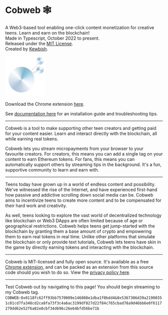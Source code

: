 # Cobweb 🕸️
A Web3-based tool enabling one-click content monetization for creative teens. Learn and earn on the blockchain!   
Made in Typescript, October 2022 to present.  
Released under the [MIT License](./LICENSE).  
Created by [Kewbish](https://github.com/kewbish).     

![Cobweb Logo](./landing/cobweb.png)

Download the Chrome extension [here](https://chrome.google.com/webstore/detail/cobweb/agdomcadfhkpkcjceenogkiglbhgpclg).  

See [documentation here](https://github.com/kewbish/cobweb/wiki) for an installation guide and troubleshooting tips.

--- 

Cobweb is a tool to make supporting other teen creators and getting paid for your content easier. Learn and interact directly with the blockchain, all while earning real tokens.

Cobweb lets you stream micropayments from your browser to your favourite creators. For creators, this means you can add a single tag on your content to earn Ethereum tokens. For fans, this means you can automatically support others by streaming tips in the background. It's a fun, supportive community to learn and earn with.

---

Teens today have grown up in a world of endless content and possibility. We've witnessed the rise of the Internet, and have experienced first-hand how passive and addictive scrolling down social media can be. Cobweb aims to incentivize teens to create more content and to be compensated for their hard work and creativity.

As well, teens looking to explore the vast world of decentralized technology like blockchain or Web3 DApps are often limited because of age or geographical restrictions. Cobweb helps teens get jump-started with the blockchain by granting them a base amount of crypto and empowering them to earn real tokens in real time. Unlike other platforms that simulate the blockchain or only provide text tutorials, Cobweb lets teens have skin in the game by directly earning tokens and interacting with the blockchain.

---

Cobweb is MIT-licensed and fully open source. It's available as a free [Chrome extension](https://chrome.google.com/webstore/detail/cobweb/agdomcadfhkpkcjceenogkiglbhgpclg), and can be packed as an extension from this source code should you wish to do so. View the [privacy policy here](https://kewbi.sh/cobweb/privacy).

---

Test Cobweb out by navigating to this page! You should begin streaming to my Cobweb tag.
`COBWEB:0x0118fc62ff93bb7570009e146808e1dba1f0bdd4&0x5367306d39a21900351c01cd7fa348cd2ca8fa73f3c4a6ac3199df827d22f84c765cbad78a9d46bb6e0f6117279dd62e52f6a82e8cbf34d696c26e64bfd56be71b`
